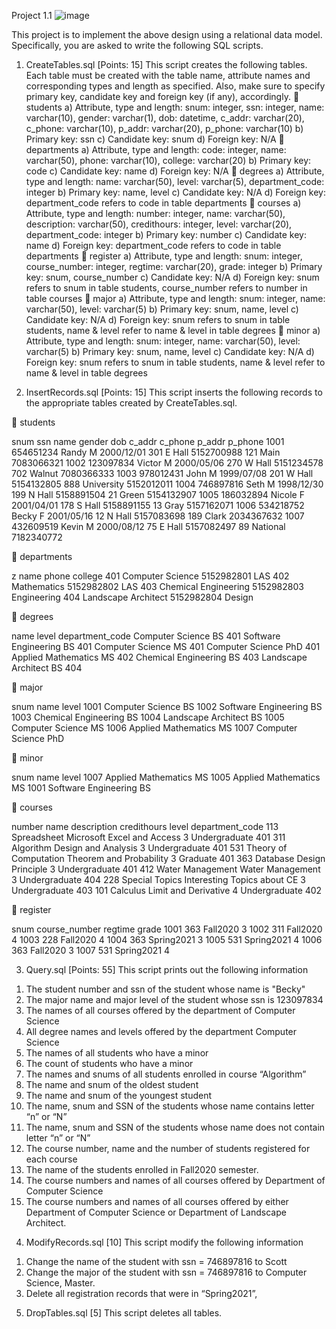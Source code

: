 
Project 1.1
![image](https://user-images.githubusercontent.com/128853412/227841632-f6278e84-7872-4277-be39-3bdf2606211f.png)


This project is to implement the above design using a relational data model. Specifically, you are asked to write the following SQL scripts. 

1.	CreateTables.sql [Points: 15]
This script creates the following tables. Each table must be created with the table name, attribute names and corresponding types and length as specified. Also, make sure to specify primary key, candidate key and foreign key (if any), accordingly. 
	students
a)	Attribute, type and length: snum: integer, ssn: integer, name: varchar(10), gender: varchar(1), dob: datetime, c_addr: varchar(20), c_phone: varchar(10), p_addr: varchar(20), p_phone: varchar(10)
b)	Primary key: ssn
c)	Candidate key: snum
d)	Foreign key: N/A
	departments
a)	Attribute, type and length: code: integer, name: varchar(50), phone: varchar(10), college: varchar(20)
b)	Primary key: code
c)	Candidate key: name
d)	Foreign key: N/A
	degrees
a)	Attribute, type and length: name: varchar(50), level: varchar(5), department_code: integer
b)	Primary key: name, level
c)	Candidate key: N/A
d)	Foreign key: department_code refers to code in table departments
	courses
a)	Attribute, type and length: number: integer, name: varchar(50), description: varchar(50), credithours: integer, level: varchar(20), department_code: integer
b)	Primary key: number
c)	Candidate key: name
d)	Foreign key: department_code refers to code in table departments
	register
a)	Attribute, type and length: snum: integer, course_number: integer, regtime: varchar(20), grade: integer
b)	Primary key: snum, course_number
c)	Candidate key: N/A
d)	Foreign key: snum refers to snum in table students, course_number refers to number in table courses
	major
a)	Attribute, type and length: snum: integer, name: varchar(50), level: varchar(5)
b)	Primary key: snum, name, level
c)	Candidate key: N/A
d)	Foreign key: snum refers to snum in table students, name & level refer to name & level in table degrees
	minor
a)	Attribute, type and length: snum: integer, name: varchar(50), level: varchar(5)
b)	Primary key: snum, name, level
c)	Candidate key: N/A
d)	Foreign key: snum refers to snum in table students, name & level refer to name & level in table degrees
	



2.	InsertRecords.sql [Points: 15]
This script inserts the following records to the appropriate tables created by CreateTables.sql.

	students

snum	ssn	name	gender	dob	c_addr	c_phone	p_addr	p_phone
1001	654651234	Randy	M	2000/12/01	301 E Hall	5152700988	121 Main	7083066321
1002	123097834	Victor	M	2000/05/06	270 W Hall	5151234578	702 Walnut	7080366333
1003	978012431	John	M	1999/07/08	201 W Hall	5154132805	888 University	5152012011
1004	746897816	Seth	M	1998/12/30	199 N Hall	5158891504	21 Green	5154132907
1005	186032894	Nicole	F	2001/04/01	178 S Hall	5158891155	13 Gray	5157162071
1006	534218752	Becky	F	2001/05/16	12 N Hall	5157083698	189 Clark	2034367632
1007	432609519	Kevin	M	2000/08/12	75 E Hall	5157082497	89 National	7182340772

	departments

z	name	phone	college
401	Computer Science	5152982801	LAS
402	Mathematics	5152982802	LAS
403	Chemical Engineering	5152982803	Engineering
404	Landscape Architect	5152982804	Design

	degrees

name	level	department_code
Computer Science	BS	401
Software Engineering	BS	401
Computer Science	MS	401
Computer Science	PhD	401
Applied Mathematics	MS	402
Chemical Engineering	BS	403
Landscape Architect	BS	404

	major

snum	name	level
1001	Computer Science	BS
1002	Software Engineering	BS
1003	Chemical Engineering	BS
1004	Landscape Architect	BS
1005	Computer Science	MS
1006	Applied Mathematics	MS
1007	Computer Science	PhD


	minor

snum 	name 	level 
1007	Applied Mathematics	MS
1005	Applied Mathematics	MS
1001	Software Engineering	BS

	courses

number	name	description	credithours	level	department_code 
113	Spreadsheet	Microsoft Excel and Access	3	Undergraduate	401
311	Algorithm	Design and Analysis	3	Undergraduate	401
531	Theory of Computation	Theorem and Probability 	3	Graduate	401
363	Database	Design Principle	3	Undergraduate	401
412	Water Management	Water Management	3	Undergraduate	404
228	Special Topics	Interesting Topics about CE	3	Undergraduate	403
101	Calculus	Limit and Derivative	4	Undergraduate	402

	register

snum	course_number	regtime	grade
1001	363	Fall2020	3
1002	311	Fall2020	4
1003	228	Fall2020	4
1004	363	Spring2021	3
1005	531	Spring2021	4
1006	363	Fall2020	3
1007	531	Spring2021	4










3.	Query.sql [Points: 55]
This script prints out the following information
1)	The student number and ssn of the student whose name is "Becky"
2)	The major name and major level of the student whose ssn is 123097834
3)	The names of all courses offered by the department of Computer Science
4)	All degree names and levels offered by the department Computer Science
5)	The names of all students who have a minor
6)	The count of students who have a minor
7)	The names and snums of all students enrolled in course “Algorithm”
8)	The name and snum of the oldest student
9)	The name and snum of the youngest student
10)	The name, snum and SSN of the students whose name contains letter “n” or “N”
11)	The name, snum and SSN of the students whose name does not contain letter “n” or “N”
12)	The course number, name and the number of students registered for each course
13)	The name of the students enrolled in Fall2020 semester.
14)	The course numbers and names of all courses offered by Department of Computer Science
15)	The course numbers and names of all courses offered by either Department of Computer Science or Department of Landscape Architect.
4.	ModifyRecords.sql [10]
This script modify the following information 
1)	Change the name of the student with ssn = 746897816 to Scott
2)	Change the major of the student with ssn = 746897816 to Computer Science, Master. 
3)	Delete all registration records that were in “Spring2021”,
5.	DropTables.sql [5]
This script deletes all tables. 


